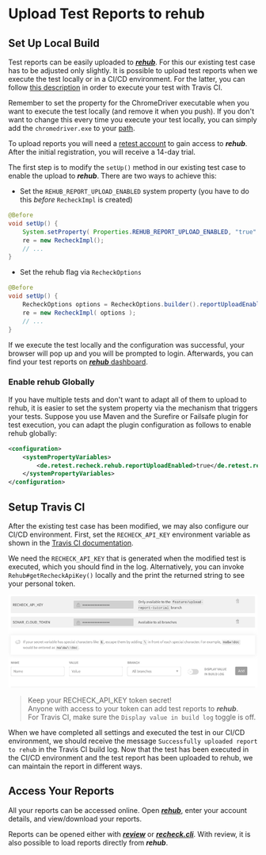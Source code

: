 # Upload Test Reports to rehub

## Set Up Local Build

Test reports can be easily uploaded to [***rehub***](https://retest.de/rehub/). For this our existing test case has to be adjusted only slightly. It is possible to upload test reports when we execute the test locally or in a CI/CD environment. For the latter, you can follow [this description](travis-execute-ci.md) in order to execute your test with Travis CI.

Remember to set the property for the ChromeDriver executable when you want to execute the test locally (and remove it when you push). If you don't want to change this every time you execute your test locally, you can simply add the `chromedriver.exe` to your [path](https://java.com/en/download/help/path.xml).

To upload reports you will need a [retest account](https://sso.prod.cloud.retest.org/auth/realms/customer/account) to gain access to ***rehub***. After the initial registration, you will receive a 14-day trial.

The first step is to modify the `setUp()` method in our existing test case to enable the upload to ***rehub***. There are two ways to achieve this:

- Set the `REHUB_REPORT_UPLOAD_ENABLED` system property (you have to do this _before_ `RecheckImpl` is created)

```java
@Before
void setUp() {
    System.setProperty( Properties.REHUB_REPORT_UPLOAD_ENABLED, "true" );
    re = new RecheckImpl();
    // ...
}
```

- Set the rehub flag via `RecheckOptions`

```java
@Before
void setUp() {
    RecheckOptions options = RecheckOptions.builder().reportUploadEnabled( true ).build();
    re = new RecheckImpl( options );
    // ...
}
```

If we execute the test locally and the configuration was successful, your browser will pop up and you will be prompted to login. Afterwards, you can find your test reports on [***rehub*** dashboard](https://garkbit.prod.cloud.retest.org/dashboard).

### Enable rehub Globally

If you have multiple tests and don't want to adapt all of them to upload to rehub, it is easier to set the system property via the mechanism that triggers your tests. Suppose you use Maven and the Surefire or Failsafe plugin for test execution, you can adapt the plugin configuration as follows to enable rehub globally:

```xml
<configuration>
    <systemPropertyVariables>
        <de.retest.recheck.rehub.reportUploadEnabled>true</de.retest.recheck.rehub.reportUploadEnabled>
    </systemPropertyVariables>
</configuration>
```

## Setup Travis CI

After the existing test case has been modified, we may also configure our CI/CD environment. First, set the `RECHECK_API_KEY` environment variable as shown in the [Travis CI documentation](https://docs.travis-ci.com/user/environment-variables/#defining-variables-in-repository-settings).

We need the `RECHECK_API_KEY` that is generated when the modified test is executed, which you should find in the log. Alternatively, you can invoke `Rehub#getRecheckApiKey()` locally and the print the returned string to see your personal token.

![Travis CI environment variable](travis-ci-environment-variables.png)

 >Keep your RECHECK_API_KEY token secret!<br/> 
 >Anyone with access to your token can add test reports to ***rehub***.<br/>
 >For Travis CI, make sure the `Display value in build log` toggle is off.

When we have completed all settings and executed the test in our CI/CD environment, we should receive the message `Successfully uploaded report to rehub` in the Travis CI build log. Now that the test has been executed in the CI/CD environment and the test report has been uploaded to rehub, we can maintain the report in different ways.

## Access Your Reports

All your reports can be accessed online. Open [***rehub***](https://garkbit.prod.cloud.retest.org/dashboard), enter your account details, and view/download your reports.

Reports can be opened either with [***review***](https://retest.de/review/) or [***recheck.cli***](https://github.com/retest/recheck.cli/). With review, it is also possible to load reports directly from ***rehub***.
